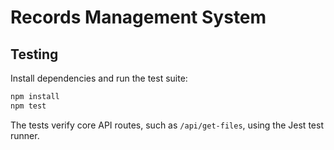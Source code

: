 # Records Management System

## Testing

Install dependencies and run the test suite:

```bash
npm install
npm test
```

The tests verify core API routes, such as `/api/get-files`, using the Jest test runner.
